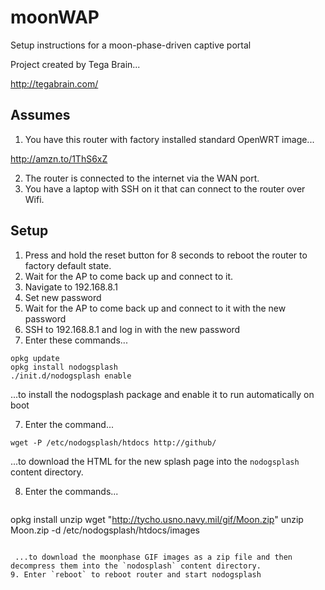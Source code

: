 # moonWAP
Setup instructions for a moon-phase-driven captive portal

Project created by Tega Brain...

http://tegabrain.com/

## Assumes

1. You have this router with factory installed standard OpenWRT image... 

  http://amzn.to/1ThS6xZ

2. The router is connected to the internet via the WAN port. 
3. You have a laptop with SSH on it that can connect to the router over Wifi. 

## Setup

1. Press and hold the reset button for 8 seconds to reboot the router to factory default state.
2. Wait for the AP to come back up and connect to it.
3. Navigate to 192.168.8.1
4. Set new password
5. Wait for the AP to come back up and connect to it with the new password
6. SSH to 192.168.8.1 and log in with the new password
7. Enter these commands...  

  ```
opkg update
opkg install nodogsplash
./init.d/nodogsplash enable
```
  ...to install the nodogsplash package and enable it to run automatically on boot
  
7. Enter the command...

  `wget -P /etc/nodogsplash/htdocs http://github/`

  ...to download the HTML for the new splash page into the `nodogsplash` content directory.
  
8. Enter the commands...

   ```
opkg install unzip
wget "http://tycho.usno.navy.mil/gif/Moon.zip" 
unzip Moon.zip -d /etc/nodogsplash/htdocs/images
```

 ...to download the moonphase GIF images as a zip file and then decompress them into the `nodosplash` content directory. 
9. Enter `reboot` to reboot router and start nodogsplash
